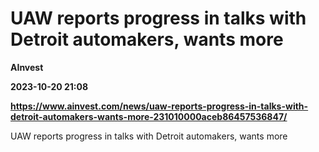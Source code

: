 # UAW reports progress in talks with Detroit automakers, wants more
**AInvest**

**2023-10-20 21:08**

**https://www.ainvest.com/news/uaw-reports-progress-in-talks-with-detroit-automakers-wants-more-231010000aceb86457536847/**

UAW reports progress in talks with Detroit automakers, wants more